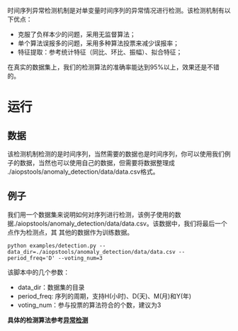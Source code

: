 时间序列异常检测机制是对单变量时间序列的异常情况进行检测。该检测机制有以下优点：

- 克服了负样本少的问题，采用无监督算法；
- 单个算法误报多的问题，采用多种算法投票来减少误报率；
- 特征提取：参考统计特征（同比、环比、振幅）、拟合特征；

在真实的数据集上，我们的检测算法的准确率能达到95%以上，效果还是不错的。

# 运行

## 数据

该检测机制检测的是时间序列，当然需要的数据也是时间序列，你可以使用我们例子的数据，当然也可以使用自己的数据，但需要将数据整理成
./aiopstools/anomaly_detection/data/data.csv格式。

## 例子

我们用一个数据集来说明如何对序列进行检测，该例子使用的数据./aiopstools/anomaly_detection/data/data.csv。该数据中，我们将最后一个点作为检测点，其
其他的数据作为训练数据。

```
python examples/detection.py --data_dir=./aiopstools/anomaly_detection/data/data.csv --period_freq='D' --voting_num=3
```

该脚本中的几个参数：

- data_dir：数据集的目录
- period_freq: 序列的周期，支持H(小时)、D(天)、M(月)和Y(年)
- voting_num：参与投票的算法符合的个数，建议为3

**具体的检测算法参考[异常检测](./anomal_detection.md)**